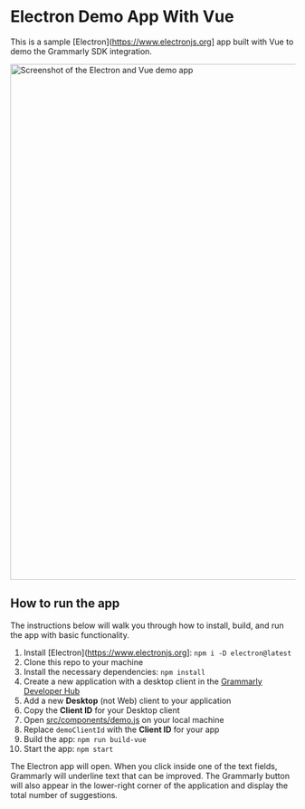 # Electron Demo App With Vue

This is a sample [Electron](https://www.electronjs.org] app built with Vue to demo the Grammarly SDK integration.

<img width="912" alt="Screenshot of the Electron and Vue demo app" src="https://user-images.githubusercontent.com/3940962/153026427-5de8645e-fbb3-48c9-bf81-6690349df457.png">

## How to run the app

The instructions below will walk you through how to install, build, and run the app with basic functionality.

1. Install [Electron](https://www.electronjs.org]: `npm i -D electron@latest`
1. Clone this repo to your machine
1. Install the necessary dependencies: `npm install`
1. Create a new application with a desktop client in the [Grammarly Developer Hub](https://developer.grammarly.com/apps)
1. Add a new **Desktop** (not Web) client to your application
1. Copy the **Client ID** for your Desktop client
1. Open [src/components/demo.js](src/components/demo.js) on your local machine
1. Replace `demoClientId` with the **Client ID** for your app
1. Build the app: `npm run build-vue`
1. Start the app: `npm start`

The Electron app will open. When you click inside one of the text fields, Grammarly will underline text that can be improved. The Grammarly button will also appear in the lower-right corner of the application and display the total number of suggestions. 
